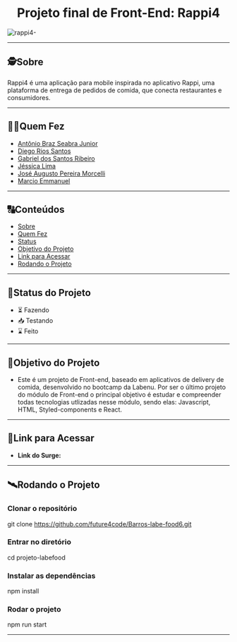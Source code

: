 <h1 align="center">
     Projeto final de Front-End: Rappi4
</h1>

![rappi4-](https://user-images.githubusercontent.com/102266417/193159218-15d9a6da-7b21-4c92-a253-6b632c1c5bd2.png)


---

##  🕵Sobre

Rappi4 é uma aplicação para mobile inspirada no aplicativo Rappi, uma plataforma de entrega de pedidos de comida, que conecta restaurantes e consumidores.

---

##  👩🏾Quem Fez 

- <a href=https://github.com/AntonioJuniorPanda>Antônio Braz Seabra Junior</a>
- <a href=https://github.com/DiegoRiosS-dev>Diego Rios Santos</a>
- <a href=https://github.com/Gabcentro>Gabriel dos Santos Ribeiro</a>
- <a href=https://github.com/jessicalimaz>Jéssica Lima</a>
- <a href=https://github.com/josemorcelli>José Augusto Pereira Morcelli</a>
- <a href=https://github.com/M-Emmanuel-G>Marcio Emmanuel</a>

---
##  🔠Conteúdos

<!--ts-->
   * [Sobre](#sobre)
   * [Quem Fez](#quem-fez)
   * [Status](#status)
   * [Objetivo do Projeto](#objetivo-do-projeto)
   * [Link para Acessar](#link-para-acessar)
   * [Rodando o Projeto](#rodando-o-projeto)
<!--te-->


---
##  🧭Status do Projeto

 - ⏳ Fazendo
 - 📥 Testando 
 - ⌛ Feito

---

##  🎯Objetivo do Projeto

- Este é um projeto de Front-end, baseado em aplicativos de delivery de comida, desenvolvido no bootcamp da Labenu. Por ser o último projeto do módulo de Front-end o principal objetivo é estudar e compreender todas tecnologias utlizadas nesse módulo, sendo elas: Javascript, HTML, Styled-components e React.

---

## 🔗Link para Acessar

- **Link do Surge:**

---


## 🛰Rodando o Projeto


### Clonar o repositório
 git clone https://github.com/future4code/Barros-labe-food6.git

### Entrar no diretório
cd projeto-labefood

### Instalar as dependências
npm install

### Rodar o projeto
npm run start


---
